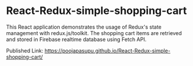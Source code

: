 # React-Redux-simple-shopping-cart
This React application demonstrates the usage of Redux's state management with redux.js/toolkit.
The shopping cart items are retrieved and stored in Firebase realtime database using Fetch API.


Published Link: https://poojapasupu.github.io/React-Redux-simple-shopping-cart/
